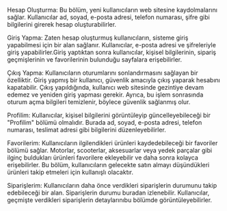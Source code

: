 Hesap Oluşturma:
Bu bölüm, yeni kullanıcıların web sitesine kaydolmalarını sağlar. Kullanıcılar ad, soyad, e-posta adresi, telefon numarası, şifre gibi bilgilerini girerek hesap oluşturabilirler.

Giriş Yapma:
Zaten hesap oluşturmuş kullanıcıların, sisteme giriş yapabilmesi için bir alan sağlanır. Kullanıcılar, e-posta adresi ve şifreleriyle giriş yapabilirler.Giriş yaptıktan sonra kullanıcılar, kişisel bilgilerinin, sipariş geçmişlerinin ve favorilerinin bulunduğu sayfalara erişebilirler.


Çıkış Yapma:
Kullanıcıların oturumlarını sonlandırmasını sağlayan bir özelliktir. Giriş yapmış bir kullanıcı, güvenlik amacıyla çıkış yaparak hesabını kapatabilir. Çıkış yapıldığında, kullanıcı web sitesinde gezintiye devam edemez ve yeniden giriş yapması gerekir. Ayrıca, bu işlem sonrasında oturum açma bilgileri temizlenir, böylece güvenlik sağlanmış olur.

Profilim:
Kullanıcılar, kişisel bilgilerini görüntüleyip güncelleyebileceği bir "Profilim" bölümü olmalıdır. Burada ad, soyad, e-posta adresi, telefon numarası, teslimat adresi gibi bilgilerini düzenleyebilirler.

Favorilerim:
Kullanıcıların ilgilendikleri ürünleri kaydedebileceği bir favoriler bölümü sağlar. Motorlar, scooterlar, aksesuarlar veya yedek parçalar gibi ilginç buldukları ürünleri favorilere ekleyebilir ve daha sonra kolayca erişebilirler. Bu bölüm, kullanıcıların gelecekte satın almayı düşündükleri ürünleri takip etmeleri için kullanışlı olacaktır.


Siparişlerim:
Kullanıcıların daha önce verdikleri siparişlerin durumunu takip edebileceği bir alan. Siparişlerin durumu buradan izlenebilir. Kullanıcılar, geçmişte verdikleri siparişlerin detaylarınıbu bölümde görüntüleyebilirler.
